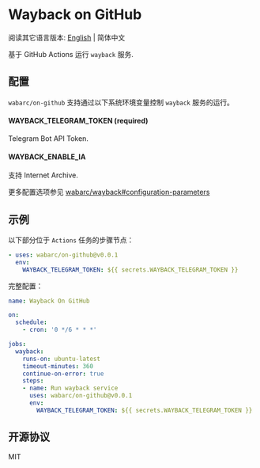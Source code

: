 # Wayback on GitHub

阅读其它语言版本: [English](./README.md) | 简体中文

基于 GitHub Actions 运行 `wayback` 服务.

## 配置

`wabarc/on-github` 支持通过以下系统环境变量控制 `wayback` 服务的运行。

#### WAYBACK_TELEGRAM_TOKEN (required)

Telegram Bot API Token.

#### WAYBACK_ENABLE_IA

支持 Internet Archive.

更多配置选项参见 [wabarc/wayback#configuration-parameters](https://github.com/wabarc/wayback#configuration-parameters)

## 示例

以下部分位于 `Actions` 任务的步骤节点：

```yaml
- uses: wabarc/on-github@v0.0.1
  env:
    WAYBACK_TELEGRAM_TOKEN: ${{ secrets.WAYBACK_TELEGRAM_TOKEN }}
```

完整配置：

```yaml
name: Wayback On GitHub

on:
  schedule:
    - cron: '0 */6 * * *'

jobs:
  wayback:
    runs-on: ubuntu-latest
    timeout-minutes: 360
    continue-on-error: true
    steps:
    - name: Run wayback service
      uses: wabarc/on-github@v0.0.1
      env:
        WAYBACK_TELEGRAM_TOKEN: ${{ secrets.WAYBACK_TELEGRAM_TOKEN }}
```

## 开源协议

MIT
